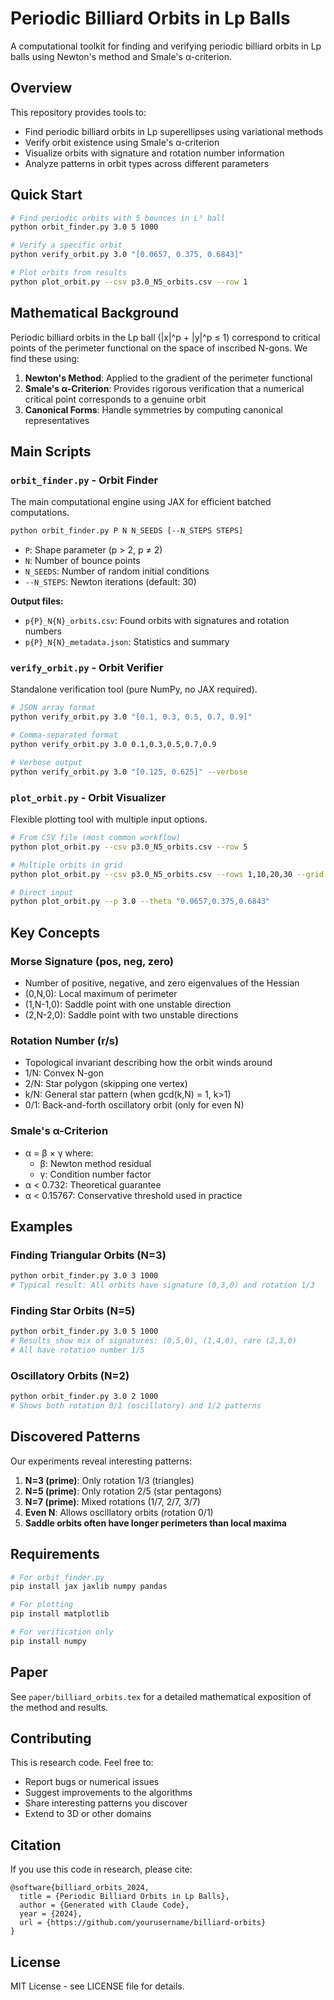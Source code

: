 # Periodic Billiard Orbits in Lp Balls

A computational toolkit for finding and verifying periodic billiard orbits in Lp balls using Newton's method and Smale's α-criterion.

## Overview

This repository provides tools to:
- Find periodic billiard orbits in Lp superellipses using variational methods
- Verify orbit existence using Smale's α-criterion
- Visualize orbits with signature and rotation number information
- Analyze patterns in orbit types across different parameters

## Quick Start

```bash
# Find periodic orbits with 5 bounces in L³ ball
python orbit_finder.py 3.0 5 1000

# Verify a specific orbit
python verify_orbit.py 3.0 "[0.0657, 0.375, 0.6843]"

# Plot orbits from results
python plot_orbit.py --csv p3.0_N5_orbits.csv --row 1
```

## Mathematical Background

Periodic billiard orbits in the Lp ball (|x|^p + |y|^p ≤ 1) correspond to critical points of the perimeter functional on the space of inscribed N-gons. We find these using:

1. **Newton's Method**: Applied to the gradient of the perimeter functional
2. **Smale's α-Criterion**: Provides rigorous verification that a numerical critical point corresponds to a genuine orbit
3. **Canonical Forms**: Handle symmetries by computing canonical representatives

## Main Scripts

### `orbit_finder.py` - Orbit Finder

The main computational engine using JAX for efficient batched computations.

```bash
python orbit_finder.py P N N_SEEDS [--N_STEPS STEPS]
```

- `P`: Shape parameter (p > 2, p ≠ 2)
- `N`: Number of bounce points
- `N_SEEDS`: Number of random initial conditions
- `--N_STEPS`: Newton iterations (default: 30)

**Output files:**
- `p{P}_N{N}_orbits.csv`: Found orbits with signatures and rotation numbers
- `p{P}_N{N}_metadata.json`: Statistics and summary

### `verify_orbit.py` - Orbit Verifier

Standalone verification tool (pure NumPy, no JAX required).

```bash
# JSON array format
python verify_orbit.py 3.0 "[0.1, 0.3, 0.5, 0.7, 0.9]"

# Comma-separated format
python verify_orbit.py 3.0 0.1,0.3,0.5,0.7,0.9

# Verbose output
python verify_orbit.py 3.0 "[0.125, 0.625]" --verbose
```

### `plot_orbit.py` - Orbit Visualizer

Flexible plotting tool with multiple input options.

```bash
# From CSV file (most common workflow)
python plot_orbit.py --csv p3.0_N5_orbits.csv --row 5

# Multiple orbits in grid
python plot_orbit.py --csv p3.0_N5_orbits.csv --rows 1,10,20,30 --grid

# Direct input
python plot_orbit.py --p 3.0 --theta "0.0657,0.375,0.6843"
```

## Key Concepts

### Morse Signature (pos, neg, zero)
- Number of positive, negative, and zero eigenvalues of the Hessian
- (0,N,0): Local maximum of perimeter
- (1,N-1,0): Saddle point with one unstable direction
- (2,N-2,0): Saddle point with two unstable directions

### Rotation Number (r/s)
- Topological invariant describing how the orbit winds around
- 1/N: Convex N-gon
- 2/N: Star polygon (skipping one vertex)
- k/N: General star pattern (when gcd(k,N) = 1, k>1)
- 0/1: Back-and-forth oscillatory orbit (only for even N)

### Smale's α-Criterion
- α = β × γ where:
  - β: Newton method residual
  - γ: Condition number factor
- α < 0.732: Theoretical guarantee
- α < 0.15767: Conservative threshold used in practice

## Examples

### Finding Triangular Orbits (N=3)
```bash
python orbit_finder.py 3.0 3 1000
# Typical result: All orbits have signature (0,3,0) and rotation 1/3
```

### Finding Star Orbits (N=5)
```bash
python orbit_finder.py 3.0 5 1000
# Results show mix of signatures: (0,5,0), (1,4,0), rare (2,3,0)
# All have rotation number 1/5
```

### Oscillatory Orbits (N=2)
```bash
python orbit_finder.py 3.0 2 1000
# Shows both rotation 0/1 (oscillatory) and 1/2 patterns
```

## Discovered Patterns

Our experiments reveal interesting patterns:

1. **N=3 (prime)**: Only rotation 1/3 (triangles)
2. **N=5 (prime)**: Only rotation 2/5 (star pentagons)
3. **N=7 (prime)**: Mixed rotations (1/7, 2/7, 3/7)
4. **Even N**: Allows oscillatory orbits (rotation 0/1)
5. **Saddle orbits often have longer perimeters than local maxima**

## Requirements

```bash
# For orbit_finder.py
pip install jax jaxlib numpy pandas

# For plotting
pip install matplotlib

# For verification only
pip install numpy
```

## Paper

See `paper/billiard_orbits.tex` for a detailed mathematical exposition of the method and results.

## Contributing

This is research code. Feel free to:
- Report bugs or numerical issues
- Suggest improvements to the algorithms
- Share interesting patterns you discover
- Extend to 3D or other domains

## Citation

If you use this code in research, please cite:
```
@software{billiard_orbits_2024,
  title = {Periodic Billiard Orbits in Lp Balls},
  author = {Generated with Claude Code},
  year = {2024},
  url = {https://github.com/yourusername/billiard-orbits}
}
```

## License

MIT License - see LICENSE file for details.